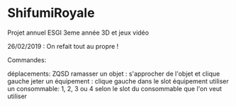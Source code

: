 # ShifumiRoyale
Projet annuel ESGI 3eme année 3D et jeux vidéo

26/02/2019 : On refait tout au propre !


Commandes:

déplacements: ZQSD
ramasser un objet :  s'approcher de l'objet et clique gauche
jeter un équipement : clique gauche dans le slot équipement
utiliser un consommable: 1, 2, 3 ou 4 selon le slot du consommable que l'on veut utiliser
